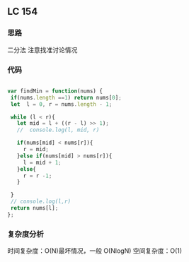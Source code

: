 ## LC 154

### 思路

二分法 注意找准讨论情况

### 代码

```JavaScript

var findMin = function(nums) {
 if(nums.length ==1) return nums[0];
 let  l = 0, r = nums.length - 1;

 while (l < r){
   let mid = l + ((r - l) >> 1);
   //  console.log(l, mid, r)

   if(nums[mid] < nums[r]){
     r = mid;
   }else if(nums[mid] > nums[r]){
     l = mid + 1;
   }else{
     r = r -1;
   }

 }
 // console.log(l,r)
 return nums[l];
};

```

### 复杂度分析

时间复杂度：O(N)最坏情况，一般 O(NlogN)
空间复杂度：O(1)
